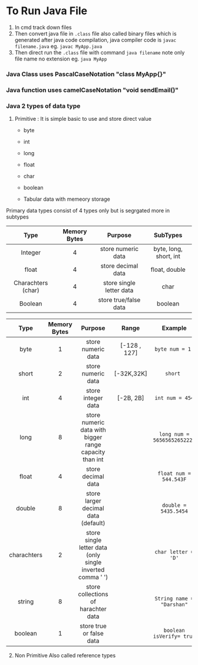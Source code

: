# To Run Java File

1. In cmd track down files
2. Then convert java file in `.class` file also called binary files which is generated after java code compilation, java compiler code is `javac filename.java` eg. `javac MyApp.java`
3. Then direct run the `.class` file with command `java filename` note only file name no extension eg. `java MyApp`

### Java Class uses PascalCaseNotation "class MyApp{}"

### Java function uses camelCaseNotation "void sendEmail()"

### Java 2 types of data type

1.  Primitive : It is simple basic to use and store direct value

    - byte
    - int
    - long
    - float
    - char
    - boolean

    - Tabular data with memeory storage

Primary data types consist of 4 types only but is segrgated more in subtypes

|        Type        | Memory Bytes |         Purpose          |        SubTypes        |
| :----------------: | :----------: | :----------------------: | :--------------------: |
|      Integer       |      4       |    store numeric data    | byte, long, short, int |
|       float        |      4       |    store decimal data    |     float, double      |
| Charachters (char) |      4       | store single letter data |          char          |
|      Boolean       |      4       |  store true/false data   |        boolean         |

|    Type     | Memory Bytes |                          Purpose                          |    Range     |           Example           |
| :---------: | :----------: | :-------------------------------------------------------: | :----------: | :-------------------------: |
|    byte     |      1       |                    store numeric data                     | [-128 , 127] |       `byte num = 1;`       |
|    short    |      2       |                    store numeric data                     |  [-32K,32K]  |          `short `           |
|     int     |      4       |                    store integer data                     |  [-2B, 2B]   |       `int num = 454`       |
|    long     |      8       |  store numeric data with bigger range capacity than int   |              | `long num = 5656565265222L` |
|    float    |      4       |                    store decimal data                     |              |   `float num = 544.543F`    |
|   double    |      8       |            store larger decimal data (default)            |              |    `double = 5435.5454`     |
| charachters |      2       | store single letter data (only single inverted comma ' ') |              |     `char letter = 'D'`     |
|   string    |      8       |            store collections of harachter data            |              |  `String name = "Darshan"`  |
|   boolean   |      1       |                 store true or false data                  |              |  `boolean isVerify= true`   |

2.  Non Primitive Also called reference types
